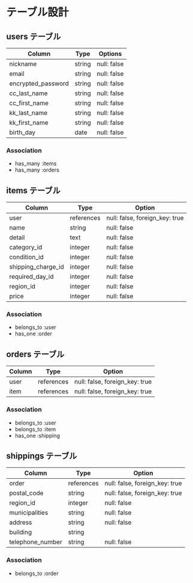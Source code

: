 # テーブル設計

## users テーブル

| Column             | Type   | Options     |
| ------------------ | ------ | ----------- |
| nickname           | string | null: false |
| email              | string | null: false |
| encrypted_password | string | null: false |
| cc_last_name       | string | null: false |
| cc_first_name      | string | null: false |
| kk_last_name       | string | null: false |
| kk_first_name      | string | null: false |
| birth_day          | date   | null: false |

### Association

- has_many :items
- has_many :orders

## items テーブル
| Column             | Type       | Option                         |
| ------------------ | ---------- | ------------------------------ |
| user               | references | null: false, foreign_key: true |
| name               | string     | null: false                    |
| detail             | text       | null: false                    |
| category_id        | integer    | null: false                    |
| condition_id       | integer    | null: false                    |
| shipping_charge_id | integer    | null: false                    |
| required_day_id    | integer    | null: false                    |
| region_id          | integer    | null: false                    |
| price              | integer    | null: false                    |

### Association

- belongs_to :user
- has_one :order

## orders テーブル
| Column    | Type       | Option                         | 
| --------- | ---------- | ------------------------------ |
| user      | references | null: false, foreign_key: true |
| item      | references | null: false, foreign_key: true |

### Association

- belongs_to :user
- belongs_to :item
- has_one :shipping

## shippings テーブル
| Column           | Type       | Option                         |
| ---------------- | ---------- | ------------------------------ |
| order            | references | null: false, foreign_key: true |
| postal_code      | string     | null: false, foreign_key: true |
| region_id        | integer    | null: false                    |
| municipalities   | string     | null: false                    |
| address          | string     | null: false                    |
| building         | string     |                                |
| telephone_number | string     | null: false                    |

### Association

- belongs_to :order
